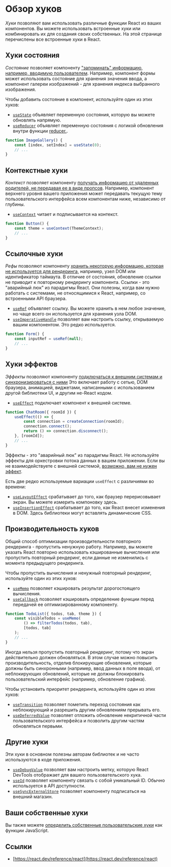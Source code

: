 # Обзор хуков

_Хуки_ позволяют вам использовать различные функции React из ваших компонентов. Вы можете использовать встроенные хуки или комбинировать их для создания своих собственных. На этой странице перечислены все встроенные хуки в React.

## Хуки состояния

_Состояние_ позволяет компоненту ["запоминать" информацию, например, вводимую пользователем](../learn/state-a-components-memory.md). Например, компонент формы может использовать состояние для хранения значения ввода, а компонент галереи изображений - для хранения индекса выбранного изображения.

Чтобы добавить состояние в компонент, используйте один из этих хуков:

-   [`useState`](useState.md) объявляет переменную состояния, которую вы можете обновлять напрямую.
-   [`useReducer`](useReducer.md) объявляет переменную состояния с логикой обновления внутри функции [reducer.](../learn/extracting-state-logic-into-a-reducer.md).

<!-- конец списка -->

<!-- 0001.part.md -->

```js
function ImageGallery() {
    const [index, setIndex] = useState(0);
    // ...
}
```

<!-- 0002.part.md -->

## Контекстные хуки

_Контекст_ позволяет компоненту [получать информацию от удаленных родителей, не передавая ее в виде пропсов](../learn/passing-props-to-a-component.md). Например, компонент верхнего уровня вашего приложения может передавать текущую тему пользовательского интерфейса всем компонентам ниже, независимо от глубины.

-   [`useContext`](useContext.md) читает и подписывается на контекст.

<!-- конец списка -->

<!-- 0003.part.md -->

```js
function Button() {
    const theme = useContext(ThemeContext);
    // ...
}
```

<!-- 0004.part.md -->

## Ссылочные хуки

_Рефы_ позволяют компоненту [хранить некоторую информацию, которая не используется для рендеринга,](../learn/referencing-values-with-refs.md) например, узел DOM или идентификатор таймаута. В отличие от состояния, обновление ссылки не приводит к повторному рендерингу компонента. Ссылки - это "аварийный люк" из парадигмы React. Они полезны, когда вам нужно работать с системами, не относящимися к React, например, со встроенными API браузера.

-   [`useRef`](useRef.md) объявляет ссылку. Вы можете хранить в нем любое значение, но чаще всего он используется для хранения узла DOM.
-   [`useImperativeHandle`](useImperativeHandle.md) позволяет вам настроить ссылку, открываемую вашим компонентом. Это редко используется.

<!-- конец списка -->

<!-- 0005.part.md -->

```js
function Form() {
    const inputRef = useRef(null);
    // ...
}
```

<!-- 0006.part.md -->

## Хуки эффектов

_Эффекты_ позволяют компоненту [подключаться к внешним системам и синхронизироваться с ними](../learn/synchronizing-with-effects.md) Это включает работу с сетью, DOM браузера, анимацией, виджетами, написанными с использованием другой библиотеки UI, и другим не-React кодом.

-   [`useEffect`](useEffect.md) подключает компонент к внешней системе.

<!-- конец списка -->

<!-- 0007.part.md -->

```js
function ChatRoom({ roomId }) {
    useEffect(() => {
        const connection = createConnection(roomId);
        connection.connect();
        return () => connection.disconnect();
    }, [roomId]);
    // ...
}
```

<!-- 0008.part.md -->

Эффекты - это "аварийный люк" из парадигмы React. Не используйте эффекты для оркестровки потока данных в вашем приложении. Если вы не взаимодействуете с внешней системой, [возможно, вам не нужен эффект](../learn/you-might-not-need-an-effect.md).

Есть две редко используемые вариации `useEffect` с различиями во времени:

-   [`useLayoutEffect`](useLayoutEffect.md) срабатывает до того, как браузер перерисовывает экран. Вы можете измерить компоновку здесь.
-   [`useInsertionEffect`](useInsertionEffect.md) срабатывает до того, как React внесет изменения в DOM. Здесь библиотеки могут вставлять динамические CSS.

## Производительность хуков

Общий способ оптимизации производительности повторного рендеринга - пропустить ненужную работу. Например, вы можете указать React повторно использовать кэшированные вычисления или пропустить повторный рендеринг, если данные не изменились с момента предыдущего рендеринга.

Чтобы пропустить вычисления и ненужный повторный рендеринг, используйте один из этих хуков:

-   [`useMemo`](useMemo.md) позволяет кэшировать результат дорогостоящего вычисления.
-   [`useCallback`](useCallback.md) позволяет кэшировать определение функции перед передачей ее оптимизированному компоненту.

<!-- конец списка -->

<!-- 0009.part.md -->

```js
function TodoList({ todos, tab, theme }) {
    const visibleTodos = useMemo(
        () => filterTodos(todos, tab),
        [todos, tab]
    );
    // ...
}
```

<!-- 0010.part.md -->

Иногда нельзя пропустить повторный рендеринг, потому что экран действительно должен обновляться. В этом случае можно повысить производительность, отделив блокирующие обновления, которые должны быть синхронными (например, ввод данных в поле ввода), от неблокирующих обновлений, которые не должны блокировать пользовательский интерфейс (например, обновление графика).

Чтобы установить приоритет рендеринга, используйте один из этих хуков:

-   [`useTransition`](useTransition.md) позволяет пометить переход состояния как неблокирующий и разрешить другим обновлениям прерывать его.
-   [`useDeferredValue`](useDeferredValue.md) позволяет отложить обновление некритичной части пользовательского интерфейса и позволить другим частям обновляться первыми.

## Другие хуки

Эти хуки в основном полезны авторам библиотек и не часто используются в коде приложения.

-   [`useDebugValue`](useDebugValue.md) позволяет вам настроить метку, которую React DevTools отображает для вашего пользовательского хука.
-   [`useId`](useId.md) позволяет компоненту связать с собой уникальный ID. Обычно используется в API доступности.
-   [`useSyncExternalStore`](useSyncExternalStore.md) позволяет компоненту подписаться на внешний магазин.

## Ваши собственные хуки

Вы также можете [определить собственные пользовательские хуки](../learn/reusing-logic-with-custom-hooks.md) как функции JavaScript.

## Ссылки

-   [https://react.dev/reference/react](https://react.dev/reference/react)
